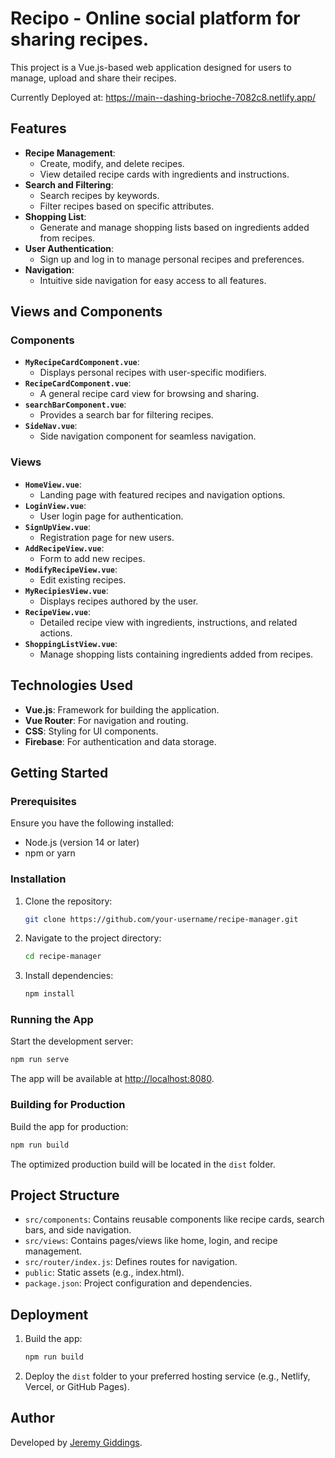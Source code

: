 # Recipo - Online social platform for sharing recipes.

This project is a Vue.js-based web application designed for users to manage, upload and share their recipes.

Currently Deployed at: https://main--dashing-brioche-7082c8.netlify.app/

## Features

- **Recipe Management**:
  - Create, modify, and delete recipes.
  - View detailed recipe cards with ingredients and instructions.
- **Search and Filtering**:
  - Search recipes by keywords.
  - Filter recipes based on specific attributes.
- **Shopping List**:
  - Generate and manage shopping lists based on ingredients added from recipes.
- **User Authentication**:
  - Sign up and log in to manage personal recipes and preferences.
- **Navigation**:
  - Intuitive side navigation for easy access to all features.

## Views and Components

### Components

- **`MyRecipeCardComponent.vue`**:
  - Displays personal recipes with user-specific modifiers.
- **`RecipeCardComponent.vue`**:
  - A general recipe card view for browsing and sharing.
- **`searchBarComponent.vue`**:
  - Provides a search bar for filtering recipes.
- **`SideNav.vue`**:
  - Side navigation component for seamless navigation.

### Views

- **`HomeView.vue`**:
  - Landing page with featured recipes and navigation options.
- **`LoginView.vue`**:
  - User login page for authentication.
- **`SignUpView.vue`**:
  - Registration page for new users.
- **`AddRecipeView.vue`**:
  - Form to add new recipes.
- **`ModifyRecipeView.vue`**:
  - Edit existing recipes.
- **`MyRecipiesView.vue`**:
  - Displays recipes authored by the user.
- **`RecipeView.vue`**:
  - Detailed recipe view with ingredients, instructions, and related actions.
- **`ShoppingListView.vue`**:
  - Manage shopping lists containing ingredients added from recipes.

## Technologies Used

- **Vue.js**: Framework for building the application.
- **Vue Router**: For navigation and routing.
- **CSS**: Styling for UI components.
- **Firebase**: For authentication and data storage.

## Getting Started

### Prerequisites

Ensure you have the following installed:

- Node.js (version 14 or later)
- npm or yarn

### Installation

1. Clone the repository:

   ```bash
   git clone https://github.com/your-username/recipe-manager.git
   ```

2. Navigate to the project directory:

   ```bash
   cd recipe-manager
   ```

3. Install dependencies:
   ```bash
   npm install
   ```

### Running the App

Start the development server:

```bash
npm run serve
```

The app will be available at [http://localhost:8080](http://localhost:8080).

### Building for Production

Build the app for production:

```bash
npm run build
```

The optimized production build will be located in the `dist` folder.

## Project Structure

- `src/components`: Contains reusable components like recipe cards, search bars, and side navigation.
- `src/views`: Contains pages/views like home, login, and recipe management.
- `src/router/index.js`: Defines routes for navigation.
- `public`: Static assets (e.g., index.html).
- `package.json`: Project configuration and dependencies.

## Deployment

1. Build the app:
   ```bash
   npm run build
   ```
2. Deploy the `dist` folder to your preferred hosting service (e.g., Netlify, Vercel, or GitHub Pages).

## Author

Developed by [Jeremy Giddings](https://github.com/acidjez).
